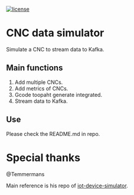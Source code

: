 [![license](https://img.shields.io/github/license/mashape/apistatus.svg)](LICENSE)

# CNC data simulator

Simulate a CNC to stream data to Kafka.

## Main functions

1. Add multiple CNCs.
2. Add metrics of CNCs.
3. Gcode toopaht generate integrated.
4. Stream data to Kafka.

## Use

Please check the README.md in repo.

# Special thanks

@Temmermans

Main reference is his repo of [iot-device-simulator](https://github.com/Temmermans/iot-device-simulator).
